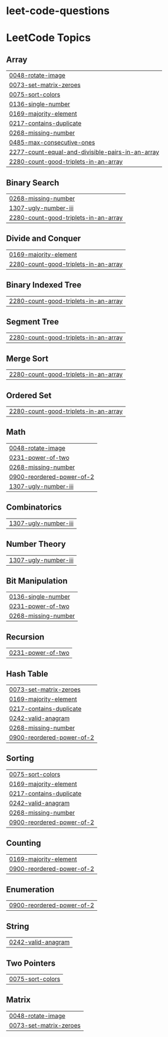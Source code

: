 # leet-code-questions
<!---LeetCode Topics Start-->
# LeetCode Topics
## Array
|  |
| ------- |
| [0048-rotate-image](https://github.com/Ailurophile47/leet-code-questions/tree/master/0048-rotate-image) |
| [0073-set-matrix-zeroes](https://github.com/Ailurophile47/leet-code-questions/tree/master/0073-set-matrix-zeroes) |
| [0075-sort-colors](https://github.com/Ailurophile47/leet-code-questions/tree/master/0075-sort-colors) |
| [0136-single-number](https://github.com/Ailurophile47/leet-code-questions/tree/master/0136-single-number) |
| [0169-majority-element](https://github.com/Ailurophile47/leet-code-questions/tree/master/0169-majority-element) |
| [0217-contains-duplicate](https://github.com/Ailurophile47/leet-code-questions/tree/master/0217-contains-duplicate) |
| [0268-missing-number](https://github.com/Ailurophile47/leet-code-questions/tree/master/0268-missing-number) |
| [0485-max-consecutive-ones](https://github.com/Ailurophile47/leet-code-questions/tree/master/0485-max-consecutive-ones) |
| [2277-count-equal-and-divisible-pairs-in-an-array](https://github.com/Ailurophile47/leet-code-questions/tree/master/2277-count-equal-and-divisible-pairs-in-an-array) |
| [2280-count-good-triplets-in-an-array](https://github.com/Ailurophile47/leet-code-questions/tree/master/2280-count-good-triplets-in-an-array) |
## Binary Search
|  |
| ------- |
| [0268-missing-number](https://github.com/Ailurophile47/leet-code-questions/tree/master/0268-missing-number) |
| [1307-ugly-number-iii](https://github.com/Ailurophile47/leet-code-questions/tree/master/1307-ugly-number-iii) |
| [2280-count-good-triplets-in-an-array](https://github.com/Ailurophile47/leet-code-questions/tree/master/2280-count-good-triplets-in-an-array) |
## Divide and Conquer
|  |
| ------- |
| [0169-majority-element](https://github.com/Ailurophile47/leet-code-questions/tree/master/0169-majority-element) |
| [2280-count-good-triplets-in-an-array](https://github.com/Ailurophile47/leet-code-questions/tree/master/2280-count-good-triplets-in-an-array) |
## Binary Indexed Tree
|  |
| ------- |
| [2280-count-good-triplets-in-an-array](https://github.com/Ailurophile47/leet-code-questions/tree/master/2280-count-good-triplets-in-an-array) |
## Segment Tree
|  |
| ------- |
| [2280-count-good-triplets-in-an-array](https://github.com/Ailurophile47/leet-code-questions/tree/master/2280-count-good-triplets-in-an-array) |
## Merge Sort
|  |
| ------- |
| [2280-count-good-triplets-in-an-array](https://github.com/Ailurophile47/leet-code-questions/tree/master/2280-count-good-triplets-in-an-array) |
## Ordered Set
|  |
| ------- |
| [2280-count-good-triplets-in-an-array](https://github.com/Ailurophile47/leet-code-questions/tree/master/2280-count-good-triplets-in-an-array) |
## Math
|  |
| ------- |
| [0048-rotate-image](https://github.com/Ailurophile47/leet-code-questions/tree/master/0048-rotate-image) |
| [0231-power-of-two](https://github.com/Ailurophile47/leet-code-questions/tree/master/0231-power-of-two) |
| [0268-missing-number](https://github.com/Ailurophile47/leet-code-questions/tree/master/0268-missing-number) |
| [0900-reordered-power-of-2](https://github.com/Ailurophile47/leet-code-questions/tree/master/0900-reordered-power-of-2) |
| [1307-ugly-number-iii](https://github.com/Ailurophile47/leet-code-questions/tree/master/1307-ugly-number-iii) |
## Combinatorics
|  |
| ------- |
| [1307-ugly-number-iii](https://github.com/Ailurophile47/leet-code-questions/tree/master/1307-ugly-number-iii) |
## Number Theory
|  |
| ------- |
| [1307-ugly-number-iii](https://github.com/Ailurophile47/leet-code-questions/tree/master/1307-ugly-number-iii) |
## Bit Manipulation
|  |
| ------- |
| [0136-single-number](https://github.com/Ailurophile47/leet-code-questions/tree/master/0136-single-number) |
| [0231-power-of-two](https://github.com/Ailurophile47/leet-code-questions/tree/master/0231-power-of-two) |
| [0268-missing-number](https://github.com/Ailurophile47/leet-code-questions/tree/master/0268-missing-number) |
## Recursion
|  |
| ------- |
| [0231-power-of-two](https://github.com/Ailurophile47/leet-code-questions/tree/master/0231-power-of-two) |
## Hash Table
|  |
| ------- |
| [0073-set-matrix-zeroes](https://github.com/Ailurophile47/leet-code-questions/tree/master/0073-set-matrix-zeroes) |
| [0169-majority-element](https://github.com/Ailurophile47/leet-code-questions/tree/master/0169-majority-element) |
| [0217-contains-duplicate](https://github.com/Ailurophile47/leet-code-questions/tree/master/0217-contains-duplicate) |
| [0242-valid-anagram](https://github.com/Ailurophile47/leet-code-questions/tree/master/0242-valid-anagram) |
| [0268-missing-number](https://github.com/Ailurophile47/leet-code-questions/tree/master/0268-missing-number) |
| [0900-reordered-power-of-2](https://github.com/Ailurophile47/leet-code-questions/tree/master/0900-reordered-power-of-2) |
## Sorting
|  |
| ------- |
| [0075-sort-colors](https://github.com/Ailurophile47/leet-code-questions/tree/master/0075-sort-colors) |
| [0169-majority-element](https://github.com/Ailurophile47/leet-code-questions/tree/master/0169-majority-element) |
| [0217-contains-duplicate](https://github.com/Ailurophile47/leet-code-questions/tree/master/0217-contains-duplicate) |
| [0242-valid-anagram](https://github.com/Ailurophile47/leet-code-questions/tree/master/0242-valid-anagram) |
| [0268-missing-number](https://github.com/Ailurophile47/leet-code-questions/tree/master/0268-missing-number) |
| [0900-reordered-power-of-2](https://github.com/Ailurophile47/leet-code-questions/tree/master/0900-reordered-power-of-2) |
## Counting
|  |
| ------- |
| [0169-majority-element](https://github.com/Ailurophile47/leet-code-questions/tree/master/0169-majority-element) |
| [0900-reordered-power-of-2](https://github.com/Ailurophile47/leet-code-questions/tree/master/0900-reordered-power-of-2) |
## Enumeration
|  |
| ------- |
| [0900-reordered-power-of-2](https://github.com/Ailurophile47/leet-code-questions/tree/master/0900-reordered-power-of-2) |
## String
|  |
| ------- |
| [0242-valid-anagram](https://github.com/Ailurophile47/leet-code-questions/tree/master/0242-valid-anagram) |
## Two Pointers
|  |
| ------- |
| [0075-sort-colors](https://github.com/Ailurophile47/leet-code-questions/tree/master/0075-sort-colors) |
## Matrix
|  |
| ------- |
| [0048-rotate-image](https://github.com/Ailurophile47/leet-code-questions/tree/master/0048-rotate-image) |
| [0073-set-matrix-zeroes](https://github.com/Ailurophile47/leet-code-questions/tree/master/0073-set-matrix-zeroes) |
<!---LeetCode Topics End-->
